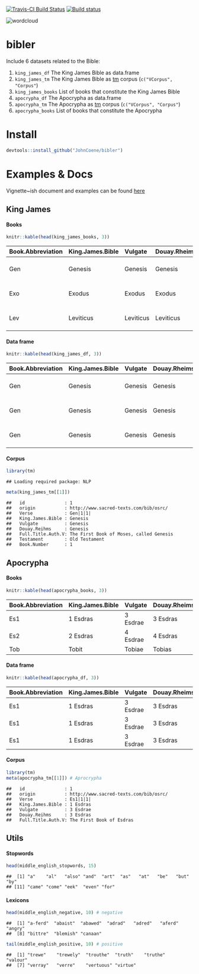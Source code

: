 
[![Travis-CI Build Status](https://travis-ci.org/JohnCoene/bibler.svg?branch=master)](https://travis-ci.org/JohnCoene/bibler) [![Build status](https://ci.appveyor.com/api/projects/status/fgqivf16f1u7jrug/branch/master?svg=true)](https://ci.appveyor.com/project/JohnCoene/bibler/branch/master)

![wordcloud](http://john-coene.com/img/bibler.png)

bibler
======

Include 6 datasets related to the Bible:

1.  `king_james_df` The King James Bible as data.frame
2.  `king_james_tm` The King James Bible as [tm](https://cran.r-project.org/package=tm) corpus (`c("VCorpus", "Corpus"`)
3.  `king_james_books` List of books that constitute the King James Bible
4.  `apocrypha_df` The Apocrypha as data.frame
5.  `apocrypha_tm` The Apocrypha as [tm](https://cran.r-project.org/package=tm) corpus (`c("VCorpus", "Corpus"`)
6.  `apocrypha_books` List of books that constitute the Apocrypha

Install
=======

``` r
devtools::install_github("JohnCoene/bibler")
```

Examples & Docs
========

Vignette~ish document and examples can be found [here](http://john-coene.com/packages/bibler/)

King James
----------

#### Books

``` r
knitr::kable(head(king_james_books, 3)) 
```

| Book.Abbreviation | King.James.Bible | Vulgate   | Douay.Rheims | Full.Title.Auth.V                         | Testament     |  Book.Number|
|:------------------|:-----------------|:----------|:-------------|:------------------------------------------|:--------------|------------:|
| Gen               | Genesis          | Genesis   | Genesis      | The First Book of Moses, called Genesis   | Old Testament |            1|
| Exo               | Exodus           | Exodus    | Exodus       | The Second Book of Moses, called Exodus   | Old Testament |            2|
| Lev               | Leviticus        | Leviticus | Leviticus    | The Third Book of Moses, called Leviticus | Old Testament |            3|

#### Data frame

``` r
knitr::kable(head(king_james_df, 3)) 
```

| Book.Abbreviation | King.James.Bible | Vulgate | Douay.Rheims | Full.Title.Auth.V                       | Testament     |  Book.Number| Verse    | Text                                                                                                                                           |
|:------------------|:-----------------|:--------|:-------------|:----------------------------------------|:--------------|------------:|:---------|:-----------------------------------------------------------------------------------------------------------------------------------------------|
| Gen               | Genesis          | Genesis | Genesis      | The First Book of Moses, called Genesis | Old Testament |            1| Gen|1|1| | In the beginning God created the heaven and the earth.                                                                                         |
| Gen               | Genesis          | Genesis | Genesis      | The First Book of Moses, called Genesis | Old Testament |            1| Gen|1|2| | And the earth was without form, and void; and darkness was upon the face of the deep. And the Spirit of God moved upon the face of the waters. |
| Gen               | Genesis          | Genesis | Genesis      | The First Book of Moses, called Genesis | Old Testament |            1| Gen|1|3| | And God said, Let there be light: and there was light.                                                                                         |

#### Corpus

``` r
library(tm)
```

    ## Loading required package: NLP

``` r
meta(king_james_tm[[1]])
```

    ##   id               : 1
    ##   origin           : http://www.sacred-texts.com/bib/osrc/
    ##   Verse            : Gen|1|1|
    ##   King.James.Bible : Genesis
    ##   Vulgate          : Genesis
    ##   Douay.Reihms     : Genesis
    ##   Full.Title.Auth.V: The First Book of Moses, called Genesis
    ##   Testament        : Old Testament
    ##   Book.Number      : 1

Apocrypha
---------

#### Books

``` r
knitr::kable(head(apocrypha_books, 3))
```

| Book.Abbreviation | King.James.Bible | Vulgate  | Douay.Rheims | Full.Title.Auth.V         |
|:------------------|:-----------------|:---------|:-------------|:--------------------------|
| Es1               | 1 Esdras         | 3 Esdrae | 3 Esdras     | The First Book of Esdras  |
| Es2               | 2 Esdras         | 4 Esdrae | 4 Esdras     | The Second Book of Esdras |
| Tob               | Tobit            | Tobiae   | Tobias       | Tobit                     |

#### Data frame

``` r
knitr::kable(head(apocrypha_df, 3))
```

| Book.Abbreviation | King.James.Bible | Vulgate  | Douay.Rheims | Full.Title.Auth.V        | Verse    | Text                                                                                                                                                                                                              |
|:------------------|:-----------------|:---------|:-------------|:-------------------------|:---------|:------------------------------------------------------------------------------------------------------------------------------------------------------------------------------------------------------------------|
| Es1               | 1 Esdras         | 3 Esdrae | 3 Esdras     | The First Book of Esdras | Es1|1|1| | Es1|1|1|And Josias held the feast of the passover in Jerusalem unto his Lord, and offered the passover the fourteenth day of the first month;                                                                     |
| Es1               | 1 Esdras         | 3 Esdrae | 3 Esdras     | The First Book of Esdras | Es1|1|2| | Es1|1|2|Having set the priests according to their daily courses, being arrayed in long garments, in the temple of the Lord.                                                                                       |
| Es1               | 1 Esdras         | 3 Esdrae | 3 Esdras     | The First Book of Esdras | Es1|1|3| | Es1|1|3|And he spake unto the Levites, the holy ministers of Israel, that they should hallow themselves unto the Lord, to set the holy ark of the Lord in the house that king Solomon the son of David had built: |

#### Corpus

``` r
library(tm)
meta(apocrypha_tm[[1]]) # Aprocrypha
```

    ##   id               : 1
    ##   origin           : http://www.sacred-texts.com/bib/osrc/
    ##   Verse            : Es1|1|1|
    ##   King.James.Bible : 1 Esdras
    ##   Vulgate          : 3 Esdrae
    ##   Douay.Reihms     : 3 Esdras
    ##   Full.Title.Auth.V: The First Book of Esdras

Utils
-----

#### Stopwords

``` r
head(middle_english_stopwords, 15)
```

    ##  [1] "a"    "al"   "also" "and"  "art"  "as"   "at"   "be"   "but"  "by"  
    ## [11] "came" "come" "eek"  "even" "for"

#### Lexicons

``` r
head(middle_english_negative, 10) # negative
```

    ##  [1] "a-ferd"  "abaist"  "abawed"  "adrad"   "adred"   "aferd"   "angry"  
    ##  [8] "bittre"  "blemish" "canaan"

``` r
tail(middle_english_positive, 10) # positive
```

    ##  [1] "trewe"    "trewely"  "trouthe"  "truth"    "truthe"   "valour"  
    ##  [7] "verray"   "verre"    "vertuous" "virtue"

